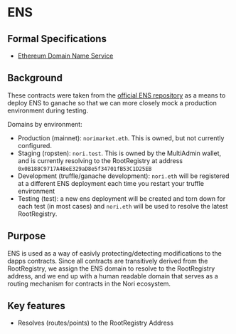# ENS

## Formal Specifications

- [Ethereum Domain Name Service](https://github.com/ethereum/EIPs/blob/master/EIPS/eip-137.md)

## Background

These contracts were taken from the [official ENS repository](https://github.com/ensdomains/ens/tree/master/contracts) as a means to deploy ENS to ganache so that we can more closely mock a production environment during testing.

Domains by environment:

- Production (mainnet): `norimarket.eth`. This is owned, but not currently configured.
- Staging (ropsten): `nori.test`. This is owned by the MultiAdmin wallet, and is currently resolving to the RootRegistry at address `0x0B188C9717A4BeE329aD8e5f34701fB53C1D25EB`
- Development (truffle/ganache development): `nori.eth` will be registered at a different ENS deployment each time you restart your truffle environment
- Testing (test): a new ens deployment will be created and torn down for each test (in most cases) and `nori.eth` will be used to resolve the latest RootRegistry.

## Purpose

ENS is used as a way of easivly protecting/detecting modifications to the dapps contracts. Since all contracts are transitively derived from the RootRegistry, we assign the ENS domain to resolve to the RootRegistry address, and we end up with a human readable domain that serves as a routing mechanism for contracts in the Nori ecosystem.

## Key features

- Resolves (routes/points) to the RootRegistry Address
